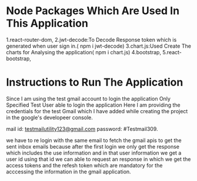 # Node Packages Which Are Used In This Application
1.react-router-dom,
2.jwt-decode:To Decode Response token which is generated when  user sign in.( npm i jwt-decode)
3.chart.js:Used Create The charts for Analysing the application( npm i chart.js)
4.bootstrap,
5.react-bootstrap,

# Instructions to Run The Application
Since I am using the test gmail account to login the application Only Specified Test User able to login the application
Here I am providing the credentials for the test Gmail which I have added while creating the project in the google's developeer console.

mail id: testmailutility123@gmail.com
password: #Testmail309.

we have to re login with the same email to fetch the gmail apis to get the sent inbox emails because after the first login we only get the response which includes the use information and in that user information we get a user id using that id we can able to request an response in which we get the access tokens and the refesh token which are mandatory for the acccessing the information in the gmail application.